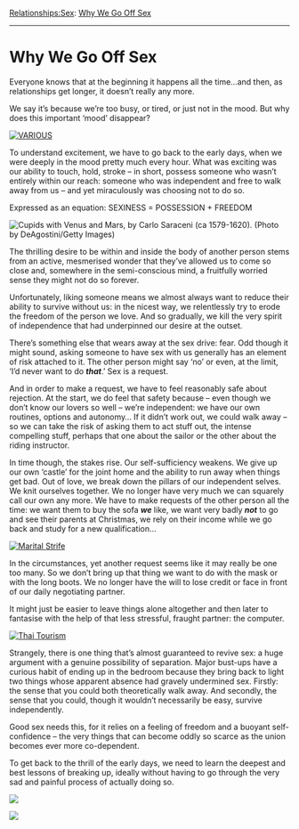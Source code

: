 [Relationships:](https://www.theschooloflife.com/thebookoflife/category/relationships/)[Sex](https://www.theschooloflife.com/thebookoflife/category/relationships/sex/): [Why We Go Off Sex](https://www.theschooloflife.com/thebookoflife/why-we-go-off-sex/)

* * *

# Why We Go Off Sex

Everyone knows that at the beginning it happens all the time…and then, as relationships get longer, it doesn’t really any more.

We say it’s because we’re too busy, or tired, or just not in the mood. But why does this important ‘mood’ disappear?

[![VARIOUS](https://www.theschooloflife.com/thebookoflife/wp-content/uploads/2014/10/Rex_MODELRELEASE_1425591A1.jpg)](http://www.thebookoflife.org/wp-content/uploads/2014/10/Rex_MODELRELEASE_1425591A1.jpg)

To understand excitement, we have to go back to the early days, when we were deeply in the mood pretty much every hour. What was exciting was our ability to touch, hold, stroke – in short, possess someone who wasn’t entirely within our reach: someone who was independent and free to walk away from us – and yet miraculously was choosing not to do so.

Expressed as an equation: SEXINESS = POSSESSION + FREEDOM

![Cupids with Venus and Mars, by Carlo Saraceni (ca 1579-1620). (Photo by DeAgostini/Getty Images)](https://www.theschooloflife.com/thebookoflife/wp-content/uploads/2014/09/148275595.jpg)

The thrilling desire to be within and inside the body of another person stems from an active, mesmerised wonder that they’ve allowed us to come so close and, somewhere in the semi-conscious mind, a fruitfully worried sense they might not do so forever.

Unfortunately, liking someone means we almost always want to reduce their ability to survive without us: in the nicest way, we relentlessly try to erode the freedom of the person we love. And so gradually, we kill the very spirit of independence that had underpinned our desire at the outset.

There’s something else that wears away at the sex drive: fear. Odd though it might sound, asking someone to have sex with us generally has an element of risk attached to it. The other person might say ‘no’ or even, at the limit, ‘I’d never want to do **_that_**.’ Sex is a request.

And in order to make a request, we have to feel reasonably safe about rejection. At the start, we do feel that safety because – even though we don’t know our lovers so well – we’re independent: we have our own routines, options and autonomy… If it didn’t work out, we could walk away – so we can take the risk of asking them to act stuff out, the intense compelling stuff, perhaps that one about the sailor or the other about the riding instructor.

In time though, the stakes rise. Our self-sufficiency weakens. We give up our own ‘castle’ for the joint home and the ability to run away when things get bad. Out of love, we break down the pillars of our independent selves. We knit ourselves together. We no longer have very much we can squarely call our own any more. We have to make requests of the other person all the time: we want them to buy the sofa **_we_** like, we want very badly **_not_** to go and see their parents at Christmas, we rely on their income while we go back and study for a new qualification…

[![Marital Strife](https://www.theschooloflife.com/thebookoflife/wp-content/uploads/2014/10/3359984.jpg)](http://www.thebookoflife.org/wp-content/uploads/2014/10/3359984.jpg)

In the circumstances, yet another request seems like it may really be one too many. So we don’t bring up that thing we want to do with the mask or with the long boots. We no longer have the will to lose credit or face in front of our daily negotiating partner.

It might just be easier to leave things alone altogether and then later to fantasise with the help of that less stressful, fraught partner: the computer.

[![Thai Tourism](https://www.theschooloflife.com/thebookoflife/wp-content/uploads/2014/10/175100987.jpg)](http://www.thebookoflife.org/wp-content/uploads/2014/10/175100987.jpg)

Strangely, there is one thing that’s almost guaranteed to revive sex: a huge argument with a genuine possibility of separation. Major bust-ups have a curious habit of ending up in the bedroom because they bring back to light two things whose apparent absence had gravely undermined sex. Firstly: the sense that you could both theoretically walk away. And secondly, the sense that you could, though it wouldn’t necessarily be easy, survive independently.

Good sex needs this, for it relies on a feeling of freedom and a buoyant self-confidence – the very things that can become oddly so scarce as the union becomes ever more co-dependent.

To get back to the thrill of the early days, we need to learn the deepest and best lessons of breaking up, ideally without having to go through the very sad and painful process of actually doing so.

[![](https://img.youtube.com/vi/g94_RpvNKSs/0.jpg)](https://www.youtube.com/embed/g94_RpvNKSs '')

[![](https://img.youtube.com/vi/dh43cVtfMYs/0.jpg)](https://www.youtube.com/embed/dh43cVtfMYs '')
